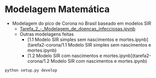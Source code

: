 # Modelagem Matemática

* Modelagem do pico de Corona no Brasil baseado em modelos SIR
  * [Tarefa_2_-_Modelagem_de_doencas_infecciosas.ipynb](tarefa2-corona/Tarefa_2_-_Modelagem_de_doencas_infecciosas.ipynb)
  * Outras modelagens feitas 
    * [1.1 Modelo SIR simples sem nascimentos e mortes.ipynb](tarefa2-corona/1.1 Modelo SIR simples sem nascimentos e mortes.ipynb)
    * [1.2 Modelo SIR com nascimentos e mortes.ipynb](tarefa2-corona/1.2 Modelo SIR com nascimentos e mortes.ipynb)
  

```bash
python setup.py develop
```
